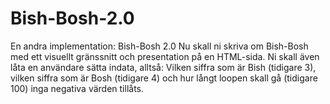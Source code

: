 # Bish-Bosh-2.0
En andra implementation: Bish-Bosh 2.0 Nu skall ni skriva om Bish-Bosh med ett visuellt gränssnitt och presentation på en HTML-sida. Ni skall även 
låta en användare sätta indata, alltså: Vilken siffra som är Bish (tidigare 3), vilken siffra som är Bosh (tidigare 4) och hur långt loopen skall 
gå (tidigare 100) inga negativa värden tillåts.
